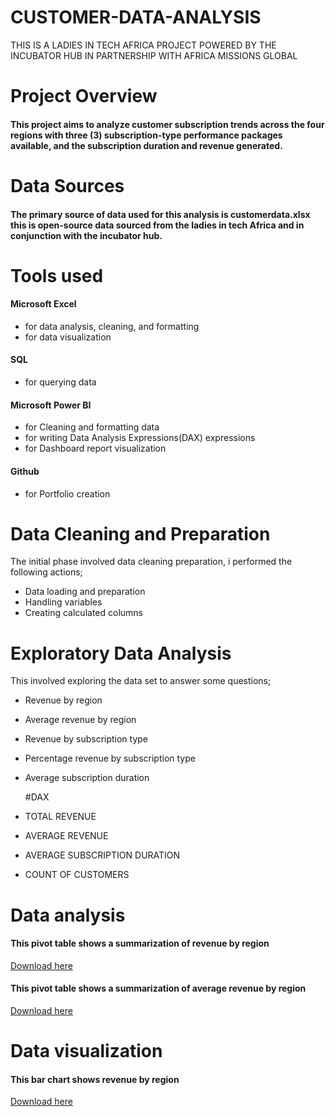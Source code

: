 # CUSTOMER-DATA-ANALYSIS
THIS IS A LADIES IN TECH AFRICA PROJECT POWERED BY THE INCUBATOR HUB IN PARTNERSHIP WITH AFRICA MISSIONS GLOBAL

# Project Overview
#### This project aims to analyze customer subscription trends across the  four regions with three (3) subscription-type performance packages available, and the subscription duration and revenue generated.

# Data Sources
#### The primary source of data used for this analysis is customerdata.xlsx this is open-source data sourced from the ladies in tech Africa and in conjunction with the incubator hub.

# Tools used
#### Microsoft Excel
- for data analysis, cleaning, and formatting
- for data visualization

#### SQL
- for querying data

#### Microsoft Power BI
- for Cleaning and formatting data
- for writing Data Analysis Expressions(DAX) expressions
- for Dashboard  report visualization

#### Github
- for Portfolio creation

# Data Cleaning and Preparation
The initial phase involved data cleaning preparation, i performed the following actions;
- Data loading and preparation
- Handling variables
- Creating calculated columns

# Exploratory Data Analysis
This involved exploring the data set to answer some questions;
- Revenue by region
- Average revenue by region
- Revenue by subscription type
- Percentage revenue by subscription type
- Average subscription duration
  
  #DAX
- TOTAL REVENUE
- AVERAGE REVENUE
- AVERAGE SUBSCRIPTION DURATION
- COUNT OF CUSTOMERS


# Data analysis
#### This pivot table shows a summarization of revenue by region
[Download here](https://github.com/Shirley-Agbaowe/CUSTOMER-DATA-ANALYSIS/blob/main/REVENUE%20BY%20REGION.PNG#:~:text=REVENUE%20BY%20REGION.-,PNG,-Breadcrumbs)

#### This pivot table shows a summarization of average revenue by region
[Download here](https://github.com/Shirley-Agbaowe/CUSTOMER-DATA-ANALYSIS/blob/main/AVERAGE%20REVENUE%20BY%20REGION.PNG)


# Data visualization
#### This bar chart shows revenue by region
[Download here](https://github.com/Shirley-Agbaowe/CUSTOMER-DATA-ANALYSIS/blob/main/REVENUE%20BY%20REGION%20IMAGE.PNG)



